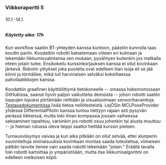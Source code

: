 
### Viikkoraportti 5
###### 10.1.-14.1.
##### Käytetty aika: 17h

Kun workflow saatiin BT-yhteyden kanssa kuntoon, päästiin kunnolla taas koodin pariin. Koodattiin robotti katselemaan viiteen eri kulmaan ja tekemään liikkumisvalintansa sen mukaan, pysähtyen kuitenkin jos matkalla eteen jotain tulee. Ensikokeilu kurssinkorjauksen kanssa ei ollut kovinkaan järkevä. Robotin ylitykset joka puolelta ovat edelleen liian isoja eli se jää kiinni ja törmäilee, mikä tuli harvinaisen selväksi kokeiltaessa pahvilaatikkojen kanssa.

Koodattiin graafinen käyttöliittymä tietokoneelle -- omassa hakemistossaan GitHubissa, saanut *hyvin* paljon vaikutteita demoista -- johon robotti saatiin loppujen lopuksi piirtämään reittiään ja visualisoimaan sensorihavaintoja. [Testausdokumentissa](testaus.md) lisää tietoa neliötesteistä. LejOSin MCLPoseProvider yhdessä DifferentialPilotin kanssa tuntuu tiettyyn rajaan asti pysyvän perässä liikkeissä, mutta toki ilman kompassia jossain vaiheessa sekoaminen tapahtuu, varsinkin jos robotti osuu johonkin tai alusta muuttuu -- jo hieman rutussa oleva teippi saattoi heittää kurssin pieleen.

Turnausväsymys vaivaa ja kun aika pitkään on ollut selvää, ettei alunperin suunniteltuja ominaisuuksia kovinkaan montaa saada toteutettua, viimeisen pätkän tavoite lienee vain saada robotti tekemään "jotain." Eräällä tavalla toki robotti kartoittaa jo ympäristöään, mutta itse liikkumisalgoritmi on edelleen melkoisen köpö.  

